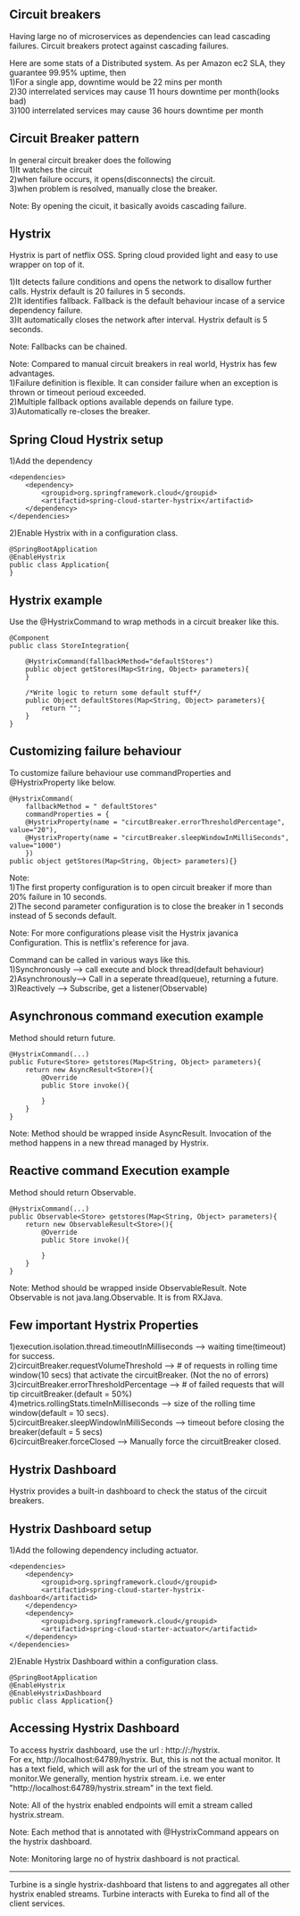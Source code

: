 Circuit breakers
----------------
Having large no of microservices as dependencies can lead cascading failures. Circuit breakers protect against cascading failures.

Here are some stats of a Distributed system. As per Amazon ec2 SLA, they guarantee 99.95% uptime, then<br>
1)For a single app, downtime would be 22 mins per month<br>
2)30 interrelated services may cause 11 hours downtime per month(looks bad)<br>
3)100 interrelated services may cause 36 hours downtime per month

Circuit Breaker pattern
-----------------------
In general circuit breaker does the following<br>
1)It watches the circuit<br>
2)when failure occurs, it opens(disconnects) the circuit.<br>
3)when problem is resolved, manually close the breaker.

Note: By opening the cicuit, it basically avoids cascading failure.

Hystrix
-------
Hystrix is part of netflix OSS. Spring cloud provided light and easy to use wrapper on top of it.

1)It detects failure conditions and opens the network to disallow further calls. Hystrix default is 20 failures in 5 seconds.<br>
2)It identifies fallback. Fallback is the default behaviour incase of a service dependency failure.<br>
3)It automatically closes the network after interval. Hystrix default is 5 seconds.<br>

Note: Fallbacks can be chained.

Note: Compared to manual circuit breakers in real world, Hystrix has few advantages.<br>
1)Failure definition is flexible. It can consider failure when an exception is thrown or timeout perioud exceeded.<br>
2)Multiple fallback options available depends on failure type.<br>
3)Automatically re-closes the breaker.

Spring Cloud Hystrix setup
--------------------------
1)Add the dependency

	<dependencies>
		<dependency>
			<groupid>org.springframework.cloud</groupid>
			<artifactid>spring-cloud-starter-hystrix</artifactid>
		</dependency>
	</dependencies>

2)Enable Hystrix with in a configuration class.
	
	@SpringBootApplication
	@EnableHystrix
	public class Application{
	}

Hystrix example
---------------
Use the @HystrixCommand to wrap methods in a circuit breaker like this.

	@Component
	public class StoreIntegration{
		
		@HystrixCommand(fallbackMethod="defaultStores")
		public object getStores(Map<String, Object> parameters){
		}
		
		/*Write logic to return some default stuff*/
		public Object defaultStores(Map<String, Object> parameters){
			return "";
		}
	}

Customizing failure behaviour
-----------------------------
To customize failure behaviour use commandProperties and @HystrixProperty like below.
	
	@HystrixCommand(
		fallbackMethod = " defaultStores"
		commandProperties = {
		@HystrixProperty(name = "circutBreaker.errorThresholdPercentage", value="20"),
		@HystrixProperty(name = "circutBreaker.sleepWindowInMilliSeconds", value="1000")
		})
	public object getStores(Map<String, Object> parameters){}

Note: <br>
1)The first property configuration is to open circuit breaker if more than 20% failure in 10 seconds.<br>
2)The second parameter configuration is to close the breaker in 1 seconds instead of 5 seconds default.

Note: For more configurations please visit the Hystrix javanica Configuration. This is netflix's reference for java.

Command can be called in various ways like this.<br>
1)Synchronously --> call execute and block thread(default behaviour)<br>
2)Asynchronously--> Call in a seperate thread(queue), returning a future.<br>
3)Reactively --> Subscribe, get a listener(Observable)

Asynchronous command execution example
--------------------------------------
Method should return future.
	
	@HystrixCommand(...)
	public Future<Store> getstores(Map<String, Object> parameters){
		return new AsyncResult<Store>(){
			@Override
			public Store invoke(){
			
			}
		}
	}

Note: Method should be wrapped inside AsyncResult. Invocation of the method happens in a new thread managed by Hystrix.

Reactive command Execution example
----------------------------------
Method should return Observable.

	@HystrixCommand(...)
	public Observable<Store> getstores(Map<String, Object> parameters){
		return new ObservableResult<Store>(){
			@Override
			public Store invoke(){
			
			}
		}
	}

Note: Method should be wrapped inside ObservableResult. Note Observable is not java.lang.Observable. It is from RXJava.

Few important Hystrix Properties
--------------------------------
1)execution.isolation.thread.timeoutInMilliseconds --> waiting time(timeout) for success.<br>
2)circuitBreaker.requestVolumeThreshold --> # of requests in rolling time window(10 secs) that activate the circuitBreaker. (Not the no of errors)<br>
3)circuitBreaker.errorThresholdPercentage --> # of failed requests that will tip circuitBreaker.(default = 50%)<br>
4)metrics.rollingStats.timeInMilliseconds --> size of the rolling time window(default = 10 secs).<br>
5)circuitBreaker.sleepWindowInMilliSeconds --> timeout before closing the breaker(default = 5 secs)<br>
6)circuitBreaker.forceClosed --> Manually force the circuitBreaker closed.

Hystrix Dashboard
-----------------
Hystrix provides a built-in dashboard to check the status of the circuit breakers.

Hystrix Dashboard setup
-----------------------
1)Add the following dependency including actuator.

	<dependencies>
		<dependency>
			<groupid>org.springframework.cloud</groupid>
			<artifactid>spring-cloud-starter-hystrix-dashboard</artifactid>
		</dependency>
		<dependency>
			<groupid>org.springframework.cloud</groupid>
			<artifactid>spring-cloud-starter-actuator</artifactid>
		</dependency>		
	</dependencies>

2)Enable Hystrix Dashboard within a configuration class.
	
	@SpringBootApplication
	@EnableHystrix
	@EnableHystrixDashboard
	public class Application{}

Accessing Hystrix Dashboard
---------------------------
To access hystrix dashboard, use the url :  http://<host>:<port>/hystrix. <br>
For ex, http://localhost:64789/hystrix.	But, this is not the actual monitor. It has a text field, which will ask for the url of the stream you want to monitor.We generally, mention hystrix stream. i.e. we enter "http://localhost:64789/hystrix.stream" in the text field.

Note: All of the hystrix enabled endpoints will emit a stream called hystrix.stream.

Note: Each method that is annotated with @HystrixCommand appears on the hystrix dashboard.

Note: Monitoring large no of hystrix dashboard is not practical. 
*****
Turbine is a single hystrix-dashboard that listens to and aggregates all other hystrix enabled streams. Turbine interacts with Eureka to find all of the client services.

